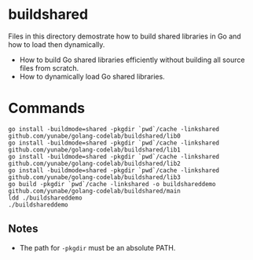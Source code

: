 # buildshared
Files in this directory demostrate how to build shared libraries in Go and how to load then dynamically.
- How to build Go shared libraries efficiently without building all source files from scratch.
- How to dynamically load Go shared libraries.

# Commands
``` shell
go install -buildmode=shared -pkgdir `pwd`/cache -linkshared github.com/yunabe/golang-codelab/buildshared/lib0
go install -buildmode=shared -pkgdir `pwd`/cache -linkshared github.com/yunabe/golang-codelab/buildshared/lib1
go install -buildmode=shared -pkgdir `pwd`/cache -linkshared github.com/yunabe/golang-codelab/buildshared/lib2
go install -buildmode=shared -pkgdir `pwd`/cache -linkshared github.com/yunabe/golang-codelab/buildshared/lib3
go build -pkgdir `pwd`/cache -linkshared -o buildshareddemo github.com/yunabe/golang-codelab/buildshared/main
ldd ./buildshareddemo
./buildshareddemo
```

## Notes
- The path for `-pkgdir` must be an absolute PATH.
